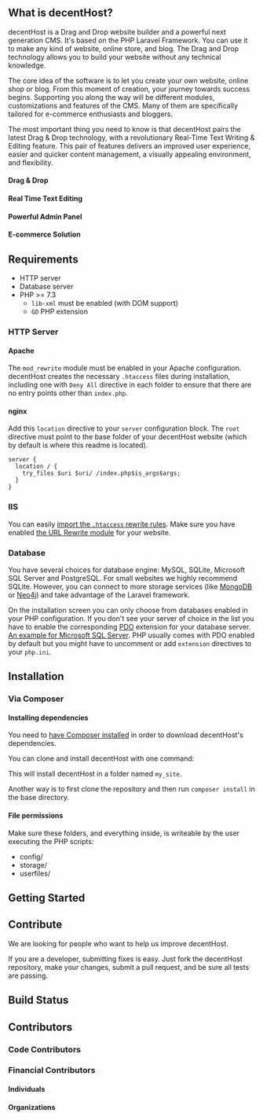 
## What is decentHost?  

decentHost is a Drag and Drop website builder and a powerful next generation CMS. It's based on the PHP Laravel Framework. You can use it to make any kind of website, online store, and blog. The Drag and Drop technology allows you to build your website without any technical knowledge.

The core idea of the software is to let you create your own website, online shop or blog. From this moment of creation, your journey towards success begins. Supporting you along the way will be different modules, customizations and features of the CMS. Many of them are specifically tailored for e-commerce enthusiasts and bloggers.

The most important thing you need to know is that decentHost pairs the latest Drag & Drop technology, with a revolutionary Real-Time Text Writing & Editing feature. This pair of features delivers an improved user experience, easier and quicker content management, a visually appealing environment, and flexibility.

#### Drag & Drop

#### Real Time Text Editing

#### Powerful Admin Panel

#### E-commerce Solution

## Requirements  

* HTTP server  
* Database server
* PHP >= 7.3
  * `lib-xml` must be enabled (with DOM support)
  * `GD` PHP extension

### HTTP Server

#### Apache
The `mod_rewrite` module must be enabled in your Apache configuration. decentHost creates the necessary `.htaccess` files during installation, including one with `Deny All` directive in each folder to ensure that there are no entry points other than `index.php`.

#### nginx
Add this `location` directive to your `server` configuration block. The `root` directive must point to the base folder of your decentHost website (which by default is where this readme is located).
```
server {
  location / {
    try_files $uri $uri/ /index.php$is_args$args;
  }
}
```

### IIS

You can easily [import the `.htaccess` rewrite rules](http://www.iis.net/learn/extensions/url-rewrite-module/importing-apache-modrewrite-rules). Make sure you have enabled [the URL Rewrite module](http://www.iis.net/learn/extensions/url-rewrite-module/using-the-url-rewrite-module) for your website.

### Database
You have several choices for database engine: MySQL, SQLite, Microsoft SQL Server and PostgreSQL.
For small websites we highly recommend SQLite.
However, you can connect to more storage services (like [MongoDB](https://github.com/jenssegers/laravel-mongodb) or [Neo4j](https://github.com/Vinelab/NeoEloquent)) and take advantage of the Laravel framework.

On the installation screen you can only choose from databases enabled in your PHP configuration.
If you don't see your server of choice in the list you have to enable the corresponding [PDO](http://php.net/manual/en/book.pdo.php) extension for your database server. [An example for Microsoft SQL Server](http://php.net/manual/en/mssql.installation.php). PHP usually comes with PDO enabled by default but you might have to uncomment or add `extension` directives to your `php.ini`.

## Installation  

### Via Composer

#### Installing dependencies

You need to [have Composer installed](https://getcomposer.org/doc/00-intro.md) in order to download decentHost's dependencies.

You can clone and install decentHost with one command:

This will install decentHost in a folder named `my_site`.

Another way is to first clone the repository and then run `composer install` in the base directory.

#### File permissions
Make sure these folders, and everything inside, is writeable by the user executing the PHP scripts:
* config/
* storage/
* userfiles/

## Getting Started  

## Contribute

We are looking for people who want to help us improve decentHost.

If you are a developer, submitting fixes is easy. Just fork the decentHost repository, make your changes, submit a pull request, and be sure all tests are passing.

## Build Status

## Contributors

### Code Contributors

### Financial Contributors

#### Individuals

#### Organizations
